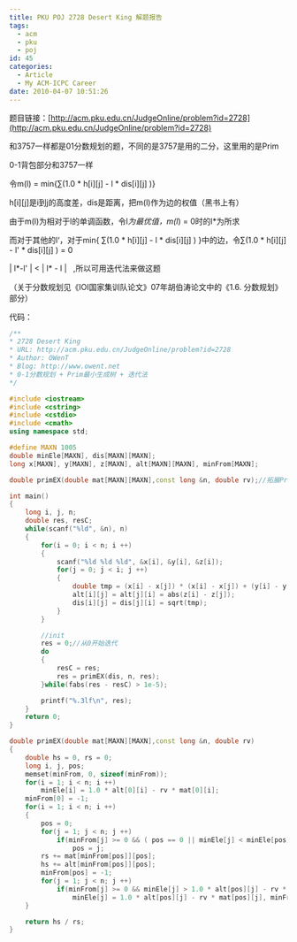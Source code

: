 ```yaml
---
title: PKU POJ 2728 Desert King 解题报告
tags:
  - acm
  - pku
  - poj
id: 45
categories:
  - Article
  - My ACM-ICPC Career
date: 2010-04-07 10:51:26
---
```


题目链接：[http://acm.pku.edu.cn/JudgeOnline/problem?id=2728](http://acm.pku.edu.cn/JudgeOnline/problem?id=2728)

和3757一样都是01分数规划的题，不同的是3757是用的二分，这里用的是Prim

0-1背包部分和3757一样

令m(l) = min{&sum;(1.0 * h[i][j] - l * dis[i][j] )}

h[i][j]是i到j的高度差，dis是距离，把m(l)作为边的权值（黑书上有）

由于m(l)为相对于l的单调函数，令l*为最优值，m(l*) = 0时的l*为所求

而对于其他的l&lsquo;，对于min{ &sum;(1.0 * h[i][j] - l * dis[i][j] ) }中的边，令&sum;(1.0 * h[i][j] - l&#39; * dis[i][j] ) = 0

| l*-l&#39; | &lt; | l* - l | &nbsp; ,所以可用迭代法来做这题

（关于分数规划见《IOI国家集训队论文》07年胡伯涛论文中的《1.6\. 分数规划》部分）

代码：

```cpp
/**
* 2728 Desert King
* URL: http://acm.pku.edu.cn/JudgeOnline/problem?id=2728
* Author: OWenT
* Blog: http://www.owent.net
* 0-1分数规划 + Prim最小生成树 + 迭代法
*/

#include <iostream>
#include <cstring>
#include <cstdio>
#include <cmath>
using namespace std;

#define MAXN 1005
double minEle[MAXN], dis[MAXN][MAXN];
long x[MAXN], y[MAXN], z[MAXN], alt[MAXN][MAXN], minFrom[MAXN];

double primEX(double mat[MAXN][MAXN],const long &n, double rv);//拓展Prim,对于这题的专用修改版Prim算法

int main()
{
    long i, j, n;
    double res, resC;
    while(scanf("%ld", &n), n)
    {
        for(i = 0; i < n; i ++)
        {
            scanf("%ld %ld %ld", &x[i], &y[i], &z[i]);
            for(j = 0; j < i; j ++)
            {
                double tmp = (x[i] - x[j]) * (x[i] - x[j]) + (y[i] - y[j]) * (y[i] - y[j]);
                alt[i][j] = alt[j][i] = abs(z[i] - z[j]);
                dis[i][j] = dis[j][i] = sqrt(tmp);
            }
        }

        //init
        res = 0;//从0开始迭代
        do
        {
            resC = res;
            res = primEX(dis, n, res);
        }while(fabs(res - resC) > 1e-5);

        printf("%.3lf\n", res);
    }
    return 0;
}

double primEX(double mat[MAXN][MAXN],const long &n, double rv)
{
    double hs = 0, rs = 0;
    long i, j, pos;
    memset(minFrom, 0, sizeof(minFrom));
    for(i = 1; i < n; i ++)
        minEle[i] = 1.0 * alt[0][i] - rv * mat[0][i];
    minFrom[0] = -1;
    for(i = 1; i < n; i ++)
    {
        pos = 0;
        for(j = 1; j < n; j ++)
            if(minFrom[j] >= 0 && ( pos == 0 || minEle[j] < minEle[pos]))
                pos = j;
        rs += mat[minFrom[pos]][pos];
        hs += alt[minFrom[pos]][pos];
        minFrom[pos] = -1;
        for(j = 1; j < n; j ++)
            if(minFrom[j] >= 0 && minEle[j] > 1.0 * alt[pos][j] - rv * mat[pos][j])
                minEle[j] = 1.0 * alt[pos][j] - rv * mat[pos][j], minFrom[j] = pos;
    }

    return hs / rs;
}
```